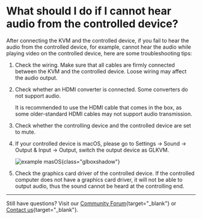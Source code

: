 # What should I do if I cannot hear audio from the controlled device?

After connecting the KVM and the controlled device, if you fail to hear the audio from the controlled device, for example, cannot hear the audio while playing video on the controlled device, here are some troubleshooting tips:

1. Check the wiring. Make sure that all cables are firmly connected between the KVM and the controlled device. Loose wiring may affect the audio output.

2. Check whether an HDMI converter is connected. Some converters do not support audio.

    It is recommended to use the HDMI cable that comes in the box, as some older-standard HDMI cables may not support audio transmission.

3. Check whether the controlling device and the controlled device are set to mute.

4. If your controlled device is macOS, please go to Settings -> Sound -> Output & Input -> Output, switch the output device as GLKVM.

    ![example masOS](https://static.gl-inet.com/docs/kvm/faq/cannot_hear_audio/example_macos.png){class="glboxshadow"}

5. Check the graphics card driver of the controlled device. If the controlled computer does not have a graphics card driver, it will not be able to output audio, thus the sound cannot be heard at the controlling end.

---

Still have questions? Visit our [Community Forum](https://forum.gl-inet.com){target="_blank"} or [Contact us](https://www.gl-inet.com/contacts/){target="_blank"}.